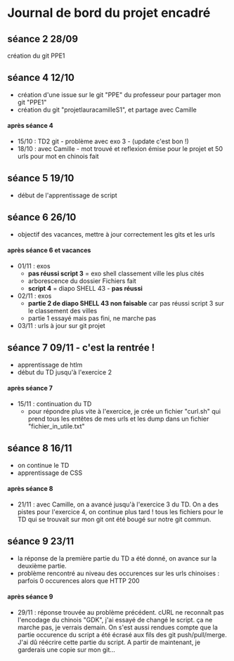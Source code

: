 # Journal de bord du projet encadré


## séance 2 28/09
création du git PPE1


## séance 4 12/10
- création d'une issue sur le git "PPE" du professeur pour partager mon git "PPE1"
- création du git "projetlauracamilleS1", et partage avec Camille

#### après séance 4
- 15/10 : TD2 git - problème avec exo 3 - (update c'est bon !)
- 18/10 : avec Camille - mot trouvé et reflexion émise pour le projet et 50 urls pour mot en chinois fait

## séance 5 19/10
- début de l'apprentissage de script


## séance 6 26/10
- objectif des vacances, mettre à jour correctement les gits et les urls

#### après séance 6 et vacances
- 01/11 : exos
	- **pas réussi script 3** = exo shell classement ville les plus cités
	- arborescence du dossier Fichiers fait
	- **script 4** = diapo SHELL 43 - **pas réussi**
- 02/11 : exos
	- **partie 2 de diapo SHELL 43 non faisable** car pas réussi script 3 sur le classement des villes
	- partie 1 essayé mais pas fini, ne marche pas
- 03/11 : urls à jour sur git projet

## séance 7 09/11 - c'est la rentrée !
- apprentissage de htlm
- début du TD jusqu'à l'exercice 2

#### après séance 7
- 15/11 : continuation du TD 
	- pour répondre plus vite à l'exercice, je crée un fichier "curl.sh" qui prend tous les entêtes de mes urls 
	et les dump dans un fichier "fichier_in_utile.txt"
	
## séance 8 16/11
- on continue le TD
- apprentissage de CSS

#### après séance 8
- 21/11 : avec Camille, on a avancé jusqu'à l'exercice 3 du TD. On a des pistes pour l'exercice 4, on continue plus tard !
	tous les fichiers pour le TD qui se trouvait sur mon git ont été bougé sur notre git commun.

## séance 9 23/11
- la réponse de la première partie du TD a été donné, on avance sur la deuxième partie.
- problème rencontré au niveau des occurences sur les urls chinoises : parfois 0 occurences alors que HTTP 200

#### après séance 9
- 29/11 : réponse trouvée au problème précédent. cURL ne reconnaît pas l'encodage du chinois "GDK", j'ai essayé de changé le script. 
	  ça ne marche pas, je verrais demain.
	  On s'est aussi rendues compte que la partie occurence du script a été écrasé aux fils des git push/pull/merge. J'ai dû réécrire
	  cette partie du script. A partir de maintenant, je garderais une copie sur mon git...
